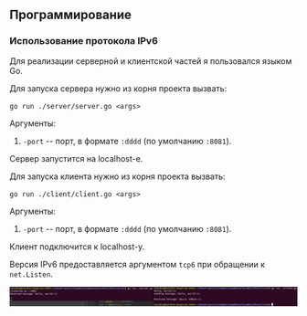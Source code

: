 ## Программирование

### Использование протокола IPv6

Для реализации серверной и клиентской частей я пользовался языком Go.

Для запуска сервера нужно из корня проекта вызвать:

```angular2html
go run ./server/server.go <args>
```
Аргументы:
1) ```-port``` -- порт, в формате ```:dddd``` (по умолчанию ```:8081```).

Сервер запустится на localhost-е.

Для запуска клиента нужно из корня проекта вызвать:

```angular2html
go run ./client/client.go <args>
```
Аргументы:
1) ```-port``` -- порт, в формате ```:dddd``` (по умолчанию ```:8081```).

Клиент подключится к localhost-у.

Версия IPv6 предоставляется аргументом ```tcp6``` при обращении к ```net.Listen```.

![image](../pictures/ipv6.png)